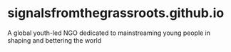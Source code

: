 # signalsfromthegrassroots.github.io
A global youth-led NGO dedicated to mainstreaming young people in shaping and bettering the world


